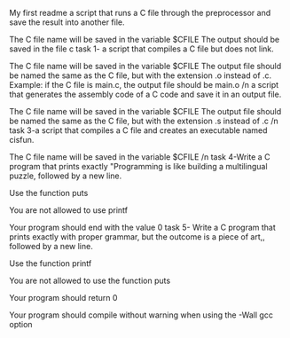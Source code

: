 My first readme
a script that runs a C file through the preprocessor and save the result into another file.

The C file name will be saved in the variable $CFILE
The output should be saved in the file c
task 1- a script that compiles a C file but does not link.

The C file name will be saved in the variable $CFILE
The output file should be named the same as the C file, but with the extension .o instead of .c.
Example: if the C file is main.c, the output file should be main.o /n
a script that generates the assembly code of a C code and save it in an output file.

The C file name will be saved in the variable $CFILE
The output file should be named the same as the C file, but with the extension .s instead of .c /n 
task 3-a script that compiles a C file and creates an executable named cisfun.

The C file name will be saved in the variable $CFILE  /n 
task 4-Write a C program that prints exactly "Programming is like building a multilingual puzzle, followed by a new line.

Use the function puts

You are not allowed to use printf

Your program should end with the value 0
task 5- Write a C program that prints exactly with proper grammar, but the outcome is a piece of art,, followed by a new line.

Use the function printf

You are not allowed to use the function puts

Your program should return 0

Your program should compile without warning when using the -Wall gcc option 
